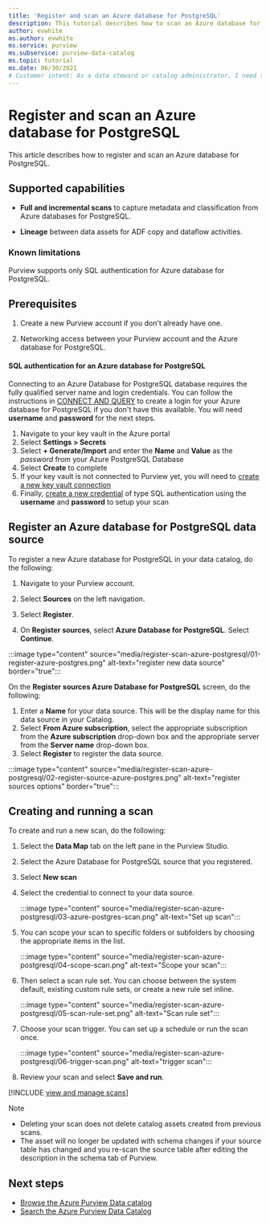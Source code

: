 ```yaml
---
title: 'Register and scan an Azure database for PostgreSQL'
description: This tutorial describes how to scan an Azure database for PostgreSQL database
author: evwhite
ms.author: evwhite
ms.service: purview
ms.subservice: purview-data-catalog
ms.topic: tutorial
ms.date: 06/30/2021
# Customer intent: As a data steward or catalog administrator, I need to understand how to scan data into the catalog.
---
```


# Register and scan an Azure database for PostgreSQL

This article describes how to register and scan an Azure database for PostgreSQL.


## Supported capabilities
- **Full and incremental scans** to capture metadata and classification from Azure databases for PostgreSQL.

- **Lineage** between data assets for ADF copy and dataflow activities.

### Known limitations

Purview supports only SQL authentication for Azure database for PostgreSQL.


## Prerequisites

1. Create a new Purview account if you don't already have one.

2. Networking access between your Purview account and the Azure database for PostgreSQL.

#### SQL authentication for an Azure database for PostgreSQL

Connecting to an Azure Database for PostgreSQL database requires the fully qualified server name and login credentials. You can follow the instructions in [CONNECT AND QUERY](/articles/postgresql/connect-python.md) to create a login for your Azure database for PostgreSQL if you don't have this available. You will need **username** and **password** for the next steps.

1. Navigate to your key vault in the Azure portal
1. Select **Settings > Secrets**
1. Select **+ Generate/Import** and enter the **Name** and **Value** as the *password* from your Azure PostgreSQL Database
1. Select **Create** to complete
1. If your key vault is not connected to Purview yet, you will need to [create a new key vault connection](manage-credentials.md#create-azure-key-vaults-connections-in-your-azure-purview-account)
1. Finally, [create a new credential](manage-credentials.md#create-a-new-credential) of type SQL authentication using the **username** and **password** to setup your scan

## Register an Azure database for PostgreSQL data source

To register a new Azure database for PostgreSQL in your data catalog, do the following:

1. Navigate to your Purview account.

1. Select **Sources** on the left navigation.

1. Select **Register**.

1. On **Register sources**, select **Azure Database for PostgreSQL**. Select **Continue**.

:::image type="content" source="media/register-scan-azure-postgresql/01-register-azure-postgres.png" alt-text="register new data source" border="true":::

On the **Register sources Azure Database for PostgreSQL** screen, do the following:

1. Enter a **Name** for your data source. This will be the display name for this data source in your Catalog.
1. Select **From Azure subscription**, select the appropriate subscription from the **Azure subscription** drop-down box and the appropriate server from the **Server name** drop-down box.
1. Select **Register** to register the data source. 
 

:::image type="content" source="media/register-scan-azure-postgresql/02-register-source-azure-postgres.png" alt-text="register sources options" border="true":::

## Creating and running a scan

To create and run a new scan, do the following:

1. Select the **Data Map** tab on the left pane in the Purview Studio.

1. Select the Azure Database for PostgreSQL source that you registered.

1. Select **New scan**

1. Select the credential to connect to your data source.

   :::image type="content" source="media/register-scan-azure-postgresql/03-azure-postgres-scan.png" alt-text="Set up scan":::

1. You can scope your scan to specific folders or subfolders by choosing the appropriate items in the list.

   :::image type="content" source="media/register-scan-azure-postgresql/04-scope-scan.png" alt-text="Scope your scan":::

1. Then select a scan rule set. You can choose between the system default, existing custom rule sets, or create a new rule set inline.

   :::image type="content" source="media/register-scan-azure-postgresql/05-scan-rule-set.png" alt-text="Scan rule set":::

1. Choose your scan trigger. You can set up a schedule or run the scan once.

   :::image type="content" source="media/register-scan-azure-postgresql/06-trigger-scan.png" alt-text="trigger scan":::

1. Review your scan and select **Save and run**.

[!INCLUDE [view and manage scans](includes/view-and-manage-scans.md)]

> [!NOTE]
> * Deleting your scan does not delete catalog assets created from previous scans.
> * The asset will no longer be updated with schema changes if your source table has changed and you re-scan the source table after editing the description in the schema tab of Purview.

## Next steps

- [Browse the Azure Purview Data catalog](how-to-browse-catalog.md)
- [Search the Azure Purview Data Catalog](how-to-search-catalog.md)

